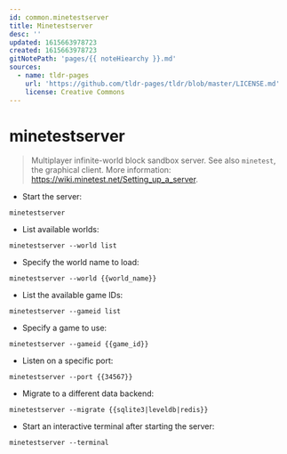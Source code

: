 ```yaml
---
id: common.minetestserver
title: Minetestserver
desc: ''
updated: 1615663978723
created: 1615663978723
gitNotePath: 'pages/{{ noteHiearchy }}.md'
sources:
  - name: tldr-pages
    url: 'https://github.com/tldr-pages/tldr/blob/master/LICENSE.md'
    license: Creative Commons
---
```

# minetestserver

> Multiplayer infinite-world block sandbox server.
> See also `minetest`, the graphical client.
> More information: <https://wiki.minetest.net/Setting_up_a_server>.

- Start the server:

`minetestserver`

- List available worlds:

`minetestserver --world list`

- Specify the world name to load:

`minetestserver --world {{world_name}}`

- List the available game IDs:

`minetestserver --gameid list`

- Specify a game to use:

`minetestserver --gameid {{game_id}}`

- Listen on a specific port:

`minetestserver --port {{34567}}`

- Migrate to a different data backend:

`minetestserver --migrate {{sqlite3|leveldb|redis}}`

- Start an interactive terminal after starting the server:

`minetestserver --terminal`

